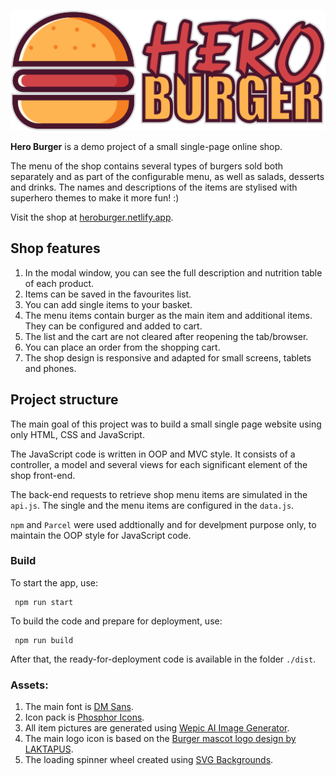 ![Hero Burger logo](/img/hero-burger-logo.png "Hero Burger logo")

**Hero Burger** is a demo project of a small single-page online shop.

The menu of the shop contains several types of burgers sold both separately and as part of the configurable menu, as well as salads, desserts and drinks. The names and descriptions of the items are stylised with superhero themes to make it more fun! :)

Visit the shop at [heroburger.netlify.app](https://heroburger.netlify.app/).

## Shop features

1. In the modal window, you can see the full description and nutrition table of each product.
2. Items can be saved in the favourites list.
3. You can add single items to your basket.
4. The menu items contain burger as the main item and additional items. They can be configured and added to cart.
5. The list and the cart are not cleared after reopening the tab/browser.
6. You can place an order from the shopping cart.
7. The shop design is responsive and adapted for small screens, tablets and phones.

## Project structure

The main goal of this project was to build a small single page website using only HTML, CSS and JavaScript.

The JavaScript code is written in OOP and MVC style. It consists of a controller, a model and several views for each significant element of the shop front-end.

The back-end requests to retrieve shop menu items are simulated in the `api.js`. The single and the menu items are configured in the `data.js`.

`npm` and `Parcel` were used addtionally and for develpment purpose only, to maintain the OOP style for JavaScript code.

### Build

To start the app, use:

```
 npm run start
```

To build the code and prepare for deployment, use:

```
 npm run build
```

After that, the ready-for-deployment code is available in the folder `./dist`.

### Assets:

1. The main font is [DM Sans](https://fonts.google.com/specimen/DM+Sans).
2. Icon pack is [Phosphor Icons](https://phosphoricons.com).
3. All item pictures are generated using [Wepic AI Image Generator](https://wepik.com/ai).
4. The main logo icon is based on the [Burger mascot logo design by LAKTAPUS](https://www.freepik.com/free-vector/burger-mascot-logo-design_69439182.htm).
5. The loading spinner wheel created using [SVG Backgrounds](https://www.svgbackgrounds.com/elements/animated-svg-preloaders).
